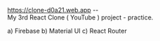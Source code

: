 https://clone-d0a21.web.app  --  
My 3rd React Clone ( YouTube ) project - practice.

a) Firebase
b) Material UI
c) React Router
